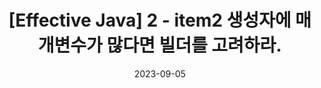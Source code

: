 ---
title:  "[Effective Java] 2 - item2 생성자에 매개변수가 많다면 빌더를 고려하라."
excerpt: "Effective Java를 읽고 정리 및 예시 코드를 작성하였습니다."

tags:
  - [Effective-Java]

toc: true
toc_sticky: true
 
date: 2023-09-05
last_modified_at: 2023-09-05

---